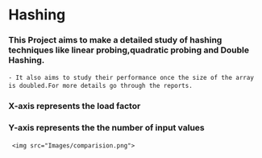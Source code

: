 # Hashing
### This Project aims to make a detailed study of hashing techniques like linear probing,quadratic probing and Double Hashing.
    - It also aims to study their performance once the size of the array is doubled.For more details go through the reports.
    
 ### X-axis represents the load factor
 ### Y-axis represents the the number of input values
     <img src="Images/comparision.png">
